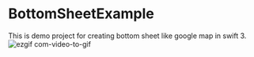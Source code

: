 # BottomSheetExample
This is demo project for creating bottom sheet like google map in swift 3.
![ezgif com-video-to-gif](https://cloud.githubusercontent.com/assets/18482070/23546628/9d2fcb9c-0028-11e7-981a-87e0a3e510ee.gif)
